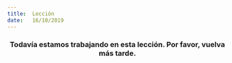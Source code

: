 ```yaml
---
title:  Lección
date:   16/10/2019
---
```


### <center>Todavía estamos trabajando en esta lección. Por favor, vuelva más tarde.</center>